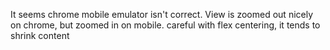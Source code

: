 It seems chrome mobile emulator isn't correct.
View is zoomed out nicely on chrome, but zoomed in on mobile.
careful with flex centering, it tends to shrink content
